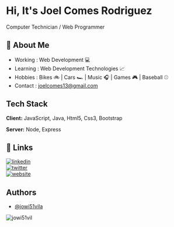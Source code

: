 
# Hi, It's Joel Comes Rodriguez

 Computer Technician / Web Programmer 


## 🚀 About Me

- Working : Web Development 💻
- Learning : Web Development Technologies 📈
- Hobbies : Bikes 🚲 | Cars 🏎️ | Music 🎧 | Games 🎮 | Baseball ⚾
- Contact : joelcomes13@gmail.com


## Tech Stack

**Client:** JavaScript, Java, Html5, Css3, Bootstrap

**Server:** Node, Express


## 🔗 Links

[![linkedin](https://img.shields.io/badge/linkedin-0A66C2?style=for-the-badge&logo=linkedin&logoColor=white)](https://www.linkedin.com/in/joel-comes-rodr%C3%ADguez-933822210/)<br>
[![twitter](https://img.shields.io/badge/twitter-1DA1F2?style=for-the-badge&logo=twitter&logoColor=white)](https://twitter.com/joel51vila)<br>
[![website](https://img.shields.io/website?down_color=Red&down_message=WebSite&label=WebSite&style=for-the-badge&up_color=Green&up_message=WebSite&url=https%3A%2F%2Fjoelcomesrodriguez.000webhostapp.com%2Findex.htmlhttps%3A%2F%2Fjoelcomesrodriguez.000webhostapp.com%2Findex.html)](https://joelcomesrodriguez.000webhostapp.com/index.html)

## Authors

- [@jowi51vila](https://www.github.com/jowi51vila)


<p align="left"> <img src="https://komarev.com/ghpvc/?username=jowi51vila" alt="jowi51vil" /> </p>

